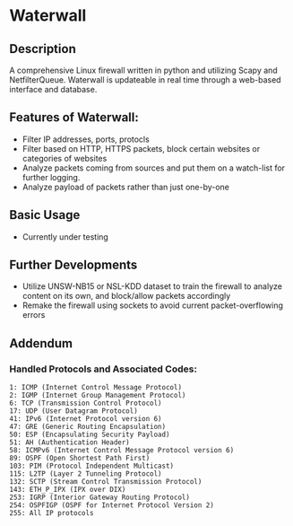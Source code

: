 # Waterwall
## Description
A comprehensive Linux firewall written in python and utilizing Scapy and NetfilterQueue. Waterwall is updateable in real time through a web-based interface and database. 

## Features of Waterwall:
- Filter IP addresses, ports, protocls
- Filter based on HTTP, HTTPS packets, block certain websites or categories of websites
- Analyze packets coming from sources and put them on a watch-list for further logging.  
- Analyze payload of packets rather than just one-by-one

## Basic Usage
- Currently under testing

## Further Developments
- Utilize UNSW-NB15 or NSL-KDD dataset to train the firewall to analyze content on its own, and block/allow packets accordingly
- Remake the firewall using sockets to avoid current packet-overflowing errors

## Addendum
### Handled Protocols and Associated Codes:
    1: ICMP (Internet Control Message Protocol)
    2: IGMP (Internet Group Management Protocol)
    6: TCP (Transmission Control Protocol)
    17: UDP (User Datagram Protocol)
    41: IPv6 (Internet Protocol version 6)
    47: GRE (Generic Routing Encapsulation)
    50: ESP (Encapsulating Security Payload)
    51: AH (Authentication Header)
    58: ICMPv6 (Internet Control Message Protocol version 6)
    89: OSPF (Open Shortest Path First)
    103: PIM (Protocol Independent Multicast)
    115: L2TP (Layer 2 Tunneling Protocol)
    132: SCTP (Stream Control Transmission Protocol)
    143: ETH_P_IPX (IPX over DIX)
    253: IGRP (Interior Gateway Routing Protocol)
    254: OSPFIGP (OSPF for Internet Protocol Version 2)
    255: All IP protocols
